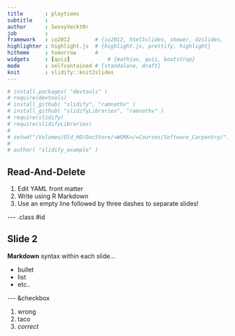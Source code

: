 ```yaml
---
title       : playtiems
subtitle    : 
author      : SexxyVeckt0r
job         : 
framework   : io2012        # {io2012, html5slides, shower, dzslides, ...}
highlighter : highlight.js  # {highlight.js, prettify, highlight}
hitheme     : tomorrow      # 
widgets     : [quiz]            # {mathjax, quiz, bootstrap}
mode        : selfcontained # {standalone, draft}
knit        : slidify::knit2slides
---
```



```r
# install.packages( "devtools" )
# require(devtools)
# install_github( "slidify", "ramnathv" )
# install_github( "slidifyLibraries", "ramnathv" )
# require(slidify)
# require(slidifyLibraries)
# 
# setwd("/Volumes/Old_HD/DocStore/=WORK=/=Courses/Software_Carpentry/")
# 
# author( "slidify_example" )
```


## Read-And-Delete

1. Edit YAML front matter
2. Write using R Markdown
3. Use an empty line followed by three dashes to separate slides!

--- .class #id 

## Slide 2

**Markdown** syntax within each slide...

  + bullet
  + list
  + etc..

--- &checkbox

1. wrong
2. taco
3. _correct_




